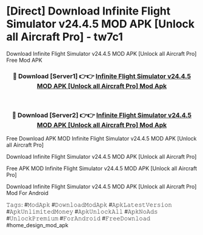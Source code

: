 # [Direct] Download Infinite Flight Simulator v24.4.5 MOD APK [Unlock all Aircraft Pro] - tw7c1
Download Infinite Flight Simulator v24.4.5 MOD APK [Unlock all Aircraft Pro] Free Mod APK

<div align="center">
<h3>🔴 Download [Server1] 👉👉 <a href="https://apk-comot.site?title=Infinite_Flight_Simulator_v24.4.5_MOD_APK_[Unlock_all_Aircraft_Pro]">Infinite Flight Simulator v24.4.5 MOD APK [Unlock all Aircraft Pro] Mod Apk</a></h3><br>

<h3>🔴 Download [Server2] 👉👉 <a href="https://apk-comot.site?title=Infinite_Flight_Simulator_v24.4.5_MOD_APK_[Unlock_all_Aircraft_Pro]">Infinite Flight Simulator v24.4.5 MOD APK [Unlock all Aircraft Pro] Mod Apk</a></h3>
</div>


Free Download APK MOD Infinite Flight Simulator v24.4.5 MOD APK [Unlock all Aircraft Pro]

Download Infinite Flight Simulator v24.4.5 MOD APK [Unlock all Aircraft Pro] 

Free APK MOD Infinite Flight Simulator v24.4.5 MOD APK [Unlock all Aircraft Pro] 

Download Infinite Flight Simulator v24.4.5 MOD APK [Unlock all Aircraft Pro] Mod For Android

𝚃𝚊𝚐𝚜: #𝙼𝚘𝚍𝙰𝚙𝚔 #𝙳𝚘𝚠𝚗𝚕𝚘𝚊𝚍𝙼𝚘𝚍𝙰𝚙𝚔 #𝙰𝚙𝚔𝙻𝚊𝚝𝚎𝚜𝚝𝚅𝚎𝚛𝚜𝚒𝚘𝚗 #𝙰𝚙𝚔𝚄𝚗𝚕𝚒𝚖𝚒𝚝𝚎𝚍𝙼𝚘𝚗𝚎𝚢 #𝙰𝚙𝚔𝚄𝚗𝚕𝚘𝚌𝚔𝙰𝚕𝚕 #𝙰𝚙𝚔𝙽𝚘𝙰𝚍𝚜 #𝚄𝚗𝚕𝚘𝚌𝚔𝙿𝚛𝚎𝚖𝚒𝚞𝚖 #𝙵𝚘𝚛𝙰𝚗𝚍𝚛𝚘𝚒𝚍 #𝙵𝚛𝚎𝚎𝙳𝚘𝚠𝚗𝚕𝚘𝚊𝚍 #home_design_mod_apk